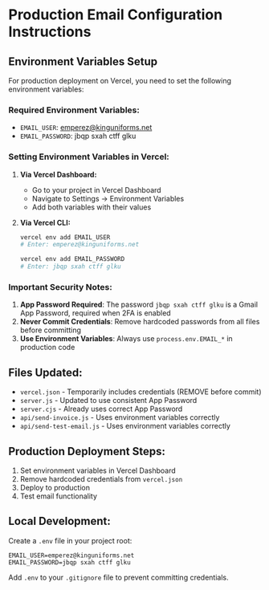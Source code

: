 # Production Email Configuration Instructions

## Environment Variables Setup

For production deployment on Vercel, you need to set the following environment variables:

### Required Environment Variables:
- `EMAIL_USER`: emperez@kinguniforms.net
- `EMAIL_PASSWORD`: jbqp sxah ctff glku

### Setting Environment Variables in Vercel:

1. **Via Vercel Dashboard:**
   - Go to your project in Vercel Dashboard
   - Navigate to Settings → Environment Variables
   - Add both variables with their values

2. **Via Vercel CLI:**
   ```bash
   vercel env add EMAIL_USER
   # Enter: emperez@kinguniforms.net
   
   vercel env add EMAIL_PASSWORD  
   # Enter: jbqp sxah ctff glku
   ```

### Important Security Notes:

1. **App Password Required**: The password `jbqp sxah ctff glku` is a Gmail App Password, required when 2FA is enabled
2. **Never Commit Credentials**: Remove hardcoded passwords from all files before committing
3. **Use Environment Variables**: Always use `process.env.EMAIL_*` in production code

## Files Updated:

- `vercel.json` - Temporarily includes credentials (REMOVE before commit)
- `server.js` - Updated to use consistent App Password
- `server.cjs` - Already uses correct App Password
- `api/send-invoice.js` - Uses environment variables correctly
- `api/send-test-email.js` - Uses environment variables correctly

## Production Deployment Steps:

1. Set environment variables in Vercel Dashboard
2. Remove hardcoded credentials from `vercel.json`
3. Deploy to production
4. Test email functionality

## Local Development:

Create a `.env` file in your project root:
```
EMAIL_USER=emperez@kinguniforms.net
EMAIL_PASSWORD=jbqp sxah ctff glku
```

Add `.env` to your `.gitignore` file to prevent committing credentials.
